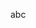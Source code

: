 [//]: <> (Include content that introduces who you are as a programmer and as a person)
[//]: <> (Include HEADINGS, Styling text, Quoting text, Quoting code, external links, section links, relative links [Link to another .md file or an image in your repo. If linking to an image, encode it as a regular link rather than an image], ordered and unordered lists, task lists)


abc
